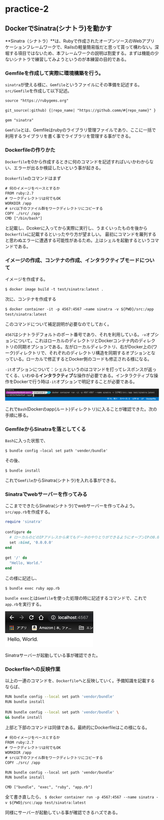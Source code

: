 # practice-2
## DockerでSinatra(シナトラ)を動かす
**Sinatra（シナトラ）**は、Rubyで作成されたオープンソースのWebアプリケーションフレームワークで、Railsの軽量簡易版だと思って貰って構わない。深堀する項目ではないため、本フレームワークの説明は割愛する。まずは機能の少ないシナトラで練習してみようというのが本練習の目的である。

### Gemfileを作成して実際に環境構築を行う。
`sinatra`が使える様に、`Gemfile`というファイルにその準備を記述する。`src/Gemfile`を作成して以下記述。

```ruby:Gemfile
source "https://rubygems.org"

git_source(:github) {|repo_name| "https://github.comm/#{repo_name}" }

gem "sinatra"
```

`Gemfile`とは、Gemfileはrubyのライブラリ管理ファイルであり、ここに一括で利用するライブラリを書く事でライブラリを管理する事ができる。

### Dockerfileの作りかた
`Dockerfile`を0から作成するときに何のコマンドを記述すればいいかわからない、エラーが出るか検証したいという事が起きる。

`Dcokerfile`のコマンドはまず

```Bash:Dockerfile
# 何のイメージをベースとするか
FROM ruby:2.7
# ワークディレクトリは何でもOK
WORKDIR /app
# src以下のファイル群をワークディレクトリにコピーする
COPY ./src/ /app
CMD ["/bin/bash"]
```

と記載し、Dcokerに入ってから実際に実行し、うまくいったものを後から`Dockerfile`に記載するといったやり方が望ましい。
最初にコマンドを羅列すると思わぬエラーに遭遇する可能性があるため。上はシェルを起動するというコマンドである。

### イメージの作成、コンテナの作成、インタラクティブモードについて
イメージを作成する。

`$ docker image build -t test/sinatra:latest .`

次に、コンテナを作成する

`$ docker container -it -p 4567:4567 —name sinatra -v ${PWD}/src:/app test/sinatra:latest`

このコマンドについて補足説明が必要なのでしておく。

`4567`はシナトラデフォルトのポート番号であり、それを利用している。`-v`オプションについて。これはローカルのディレクトリとDockerコンテナ内のディレクトリの同期オプションである。左がローカルディレクトリ、右がDocker上の(ワーク)ディレクトリで、それぞれのディレクトリ構造を同期するオプションとなっている。ローカルで修正するとDocker側のコードも修正される様になる。

`-it`オプションについて：シェルというのはコマンドを打ってレスポンスが返ってくる、いわゆる**インタラクティブ**な操作が必要である。インタラクティブな操作をDockerで行う時は`-it`オプションで明記することが必要である。

![インタラクティブモード](../img/docker-it.png)

これで`Bash`(Dockerのapp(ルート)ディレクトリ)に入ることが確認できた。次の手順に移る。

### GemfileからSinatraを落としてくる
`Bash`に入った状態で、

`$ bundle config —local set path 'vender/bundle'`

その後、

`$ bundle install`

これで`Gemfile`からSinatra(シナトラ)を入れる事ができる。

### Sinatraでwebサーバーを作ってみる
ここまでできたらSinatra(シナトラ)でwebサーバーを作ってみよう。`src/app.rb`を作成する。

```ruby:app.rb
require 'sinatra'

configure do
  # ローカルのどのIPアドレスから来てもデータのやりとりができるようにオープンIPの0.0.0.0にバインド
  set :bind, '0.0.0.0'
end

get '/' do
  "Hello, World."
end
```

この様に記述し、

`$ bundle exec ruby app.rb`

`bundle exec`とは`Gemfile`を使った処理の時に記述するコマンドで、これで`app.rb`を実行する。

![sinatra](../img/sinatra.png)

Sinatraサーバーが起動している事が確認できた。

### Dockerfileへの反映作業
以上の一連のコマンドを、`Dockerfile`へと反映していく。予備知識を記載するならば、

```Bash
RUN bundle config --local set path 'vendor/bundle'
RUN bundle install

RUN bundle config --local set path 'vendor/bundle' \ 
&& bundle install
```

上部と下部のコマンドは同値である。最終的にDockerfileはこの様になる。

```Bash:Dockerfile
# 何のイメージをベースとするか
FROM ruby:2.7
# ワークディレクトリは何でもOK
WORKDIR /app
# src以下のファイル群をワークディレクトリにコピーする
COPY ./src/ /app

RUN bundle config --local set path 'vendor/bundle'
RUN bundle install

CMD ["bundle", "exec", "ruby", "app.rb"]
```

全て書き直したら、
`$ docker container run -p 4567:4567 --name sinatra -v ${PWD}/src:/app test/sinatra:latest`

同様にサーバーが起動している事が確認できるハズである。